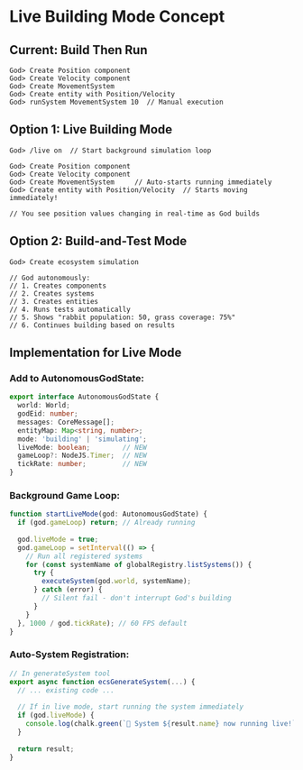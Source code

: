 # Live Building Mode Concept

## Current: Build Then Run
```
God> Create Position component
God> Create Velocity component  
God> Create MovementSystem
God> Create entity with Position/Velocity
God> runSystem MovementSystem 10  // Manual execution
```

## Option 1: Live Building Mode
```
God> /live on  // Start background simulation loop

God> Create Position component
God> Create Velocity component
God> Create MovementSystem     // Auto-starts running immediately
God> Create entity with Position/Velocity  // Starts moving immediately!

// You see position values changing in real-time as God builds
```

## Option 2: Build-and-Test Mode  
```
God> Create ecosystem simulation

// God autonomously:
// 1. Creates components
// 2. Creates systems  
// 3. Creates entities
// 4. Runs tests automatically
// 5. Shows "rabbit population: 50, grass coverage: 75%"
// 6. Continues building based on results
```

## Implementation for Live Mode

### Add to AutonomousGodState:
```typescript
export interface AutonomousGodState {
  world: World;
  godEid: number;
  messages: CoreMessage[];
  entityMap: Map<string, number>;
  mode: 'building' | 'simulating';
  liveMode: boolean;        // NEW
  gameLoop?: NodeJS.Timer;  // NEW
  tickRate: number;         // NEW
}
```

### Background Game Loop:
```typescript
function startLiveMode(god: AutonomousGodState) {
  if (god.gameLoop) return; // Already running
  
  god.liveMode = true;
  god.gameLoop = setInterval(() => {
    // Run all registered systems
    for (const systemName of globalRegistry.listSystems()) {
      try {
        executeSystem(god.world, systemName);
      } catch (error) {
        // Silent fail - don't interrupt God's building
      }
    }
  }, 1000 / god.tickRate); // 60 FPS default
}
```

### Auto-System Registration:
```typescript
// In generateSystem tool
export async function ecsGenerateSystem(...) {
  // ... existing code ...
  
  // If in live mode, start running the system immediately
  if (god.liveMode) {
    console.log(chalk.green(`🔄 System ${result.name} now running live!`));
  }
  
  return result;
}
```